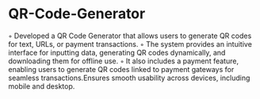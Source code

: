 # QR-Code-Generator
◦ Developed a QR Code Generator that allows users to generate QR codes for text, URLs, or payment transactions.
◦ The system provides an intuitive interface for inputting data, generating QR codes dynamically, and downloading
them for offline use.
◦ It also includes a payment feature, enabling users to generate QR codes linked to payment gateways for seamless
transactions.Ensures smooth usability across devices, including mobile and desktop.
